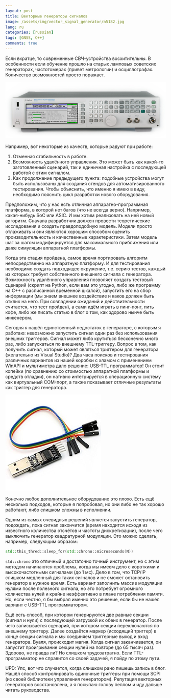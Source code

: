 ```yaml
---
layout: post
title: Векторные генераторы сигналов
image: /assets/img/vector_signal_generator/n5182.jpg
lang: ru
categories: [russian]
tags: [GNSS, C++]
comments: true
---
```


Если вкратце, то современные СВЧ-устройства восхитительны. В особенности если обучение прошло на старых ламповых советских генераторах, частотомерах (привет метрологии) и осциллографах. Количество возможностей просто поражает.

![Keysight N5182A](/assets/img/vector_signal_generator/n5182.jpg)

Например, вот некоторые из качеств, которые радуют при работе:

1. Отменная стабильность в работе. 
2. Возможность удалённого управления. Это может быть как какой-то заготовленный сценарий, так и единичная настройка с последующей работой с этим сигналом.
3. Как продолжение предыдущего пункта: подобные устройства могут быть использованы для создания стендов для автоматизированного тестирования. Чтобы объяснить, что именно я имею в виду, необходимо пояснить цикл разработки нового оборудования.

Предположим, что у нас есть отличная аппаратно-программная платформа, в которой нет багов (что не всегда верно). Например, какая-нибудь SoC или ASIC. И мы хотим реализовать на ней новый алгоритм. Сначала разработчик должен провести теоретические исследования и создать правдоподобную модель. Модели просто отлаживать и они являются хорошим способом оценить производительность и качественные характеристики. Затем модель шаг за шагом модифицируется для максимального приближения или даже симуляции аппаратной платформы.

Когда эта стадия пройдена, самое время портировать алгоритм непосредственно на аппаратную платформу. И для тестирования необходимо создать подходящее окружение, т.е. серию тестов, каждый из которых требует собственного внешнего сигнала с генератора. Возможность удалённого управления позволяет создать тестовый сценарий (скрипт на Python, если вам это угодно, либо же программу на C++ с расписанной временной шкалой), запустить его на сбор информации (мы знаем внешнее воздействие и каков должен быть отклик на него. При совпадении ожиданий и действительности считается, что тест пройден), а сами идём играть в пинг-понг, пить кофе, либо же писать статью в блог о том, как здорово нынче быть инженером.

Сегодня я нашёл единственный недостаток в генераторе, с которым я работаю: невозможно запустить сигнал один раз без использования внешних триггеров. Сигнал может либо крутиться бесконечно много раз, либо запускаться по внешнему TTL-триггеру. Вопрос в том, как получить сигнал, который может являться триггером для генератора (желательно из Visual Studio)? Два часа поисков и тестирования различных вариантов из нашей коробки с хламом с применением WinAPI и мультиметра дало решение: USB-TTL программатор! Он стоит копейки (по сравнению со стоимостью аппаратной платформы и средств отладки), он нативно интегрируется в операционную систему как виртуальный COM-порт, а также показывает отличные результаты как триггер для генератора.

![USB TTL](/assets/img/vector_signal_generator/usb_ttl.jpg)

Конечно любое дополнительное оборудование это плохо. Есть ещё несколько подходов, которые я попробовал, но они либо не так хорошо работают, либо слишком сложны в исполнении.

Одним из самых очевидных решений является запустить генератор, подождать, пока сигнал закончится (время находится исходя из известного количества отсчётов и частоты дискретизации), после чего выключить генератор квадратурной модуляции. Это можно сделать, например, следующим образом:

```cpp
std::this_thred::sleep_for(std::chrono::microseconds(N))  
```

```std::chrono``` это отличный и достаточно точный инструмент, но с этим методом начинаются проблемы, когда мы имеем дело с короткими и высокочастотными сигналами (до 1 мс). Дело в том, что TCP/IP слишком медленный для таких сигналов и не сможет остановить генератор в нужное время. Есть вариант заполнить массив модуляции нулями после полезного сигнала, но это потребует огромного количества нулей и крайне неэффективно в плане потребления памяти. Но, если честно, я бы выбрал именно это решение, если бы не нашёл вариант с USB-TTL программатором.

Ещё есть способ, при котором генерируются две равные секции (сигнал и нули) с последующей загрузкой их обеих в генератор. После чего записывается сценарий, при котором секции переключаются по внешнему триггеру. Далее создаётся маркер (исходящий триггер) в конце секции сигнала и мы соединяем триггерные выход и вход генератора. Вуаля, происходит магия. Когда сигнал заканчивается, он запустит проигрывание секции нулей на повторе (до 65 тысяч раз). Здорово, не правда ли? Но слишком трудозатратно. Если TTL-программатор не справится со своей задачей, я пойду по этому пути.

UPD: Упс, вот что случается, когда слишком рано пишешь запись в блог. Нашёл способ контролировать одиночные триггеры при помощи SCPI (из своей библиотеки управления генератором). Репутация векторных генераторов восстановлена, а я посыпаю голову пеплом и иду дальше читать руководства.
